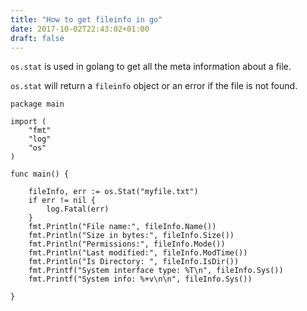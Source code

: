 ```yaml
---
title: "How to get fileinfo in go"
date: 2017-10-02T22:43:02+01:00
draft: false
---
```


`os.stat` is used in golang to get all the meta information about a file.

`os.stat` will return a `fileinfo` object or an error if the file is not found.

```golang
package main

import (
	"fmt"
	"log"
	"os"
)

func main() {

	fileInfo, err := os.Stat("myfile.txt")
	if err != nil {
		log.Fatal(err)
	}
	fmt.Println("File name:", fileInfo.Name())
	fmt.Println("Size in bytes:", fileInfo.Size())
	fmt.Println("Permissions:", fileInfo.Mode())
	fmt.Println("Last modified:", fileInfo.ModTime())
	fmt.Println("Is Directory: ", fileInfo.IsDir())
	fmt.Printf("System interface type: %T\n", fileInfo.Sys())
	fmt.Printf("System info: %+v\n\n", fileInfo.Sys())

}

```